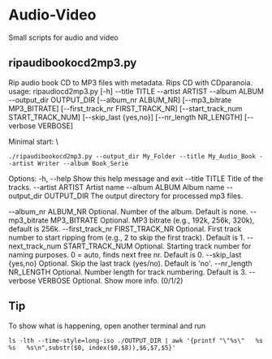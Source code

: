 # Audio-Video
Small scripts for audio and video

## ripaudibookocd2mp3.py
Rip audio book CD to MP3 files with metadata. Rips CD with CDparanoia. \
usage: ripaudiocd2mp3.py [-h] --title TITLE --artist ARTIST --album ALBUM --output_dir OUTPUT_DIR [--album_nr ALBUM_NR] [--mp3_bitrate MP3_BITRATE] [--first_track_nr FIRST_TRACK_NR]
                         [--start_track_num START_TRACK_NUM] [--skip_last {yes,no}] [--nr_length NR_LENGTH] [--verbose VERBOSE]

Minimal start: \
```
./ripaudibookocd2mp3.py --output_dir My_Folder --title My_Audio_Book --artist Writer --album Book_Serie
```

Options:
  -h, --help                        Show this help message and exit
  --title TITLE                     Title of the tracks.
  --artist ARTIST                   Artist name
  --album ALBUM                     Album name
  --output_dir OUTPUT_DIR           The output directory for processed mp3 files.

  --album_nr ALBUM_NR               Optional. Number of the album. Default is none.
  --mp3_bitrate MP3_BITRATE         Optional. MP3 bitrate (e.g., 192k, 256k, 320k), default is 256k.
  --first_track_nr FIRST_TRACK_NR   Optional. First track number to start ripping from (e.g., 2 to skip the first track). Default is 1.
  --next_track_num START_TRACK_NUM Optional. Starting track number for naming purposes. 0 = auto, finds next free nr. Default is 0.
  --skip_last {yes,no}              Optional. Skip the last track (yes/no). Default is 'no'.
  --nr_length NR_LENGTH             Optional. Number length for track numbering. Default is 3.
  --verbose VERBOSE                 Optional. Show more info. (0/1/2)

## Tip
To show what is happening, open another terminal and run
```
ls -lth --time-style=long-iso ./OUTPUT_DIR | awk '{printf "\"%s\"   %s %s   %s\n",substr($0, index($0,$8)),$6,$7,$5}'
```
